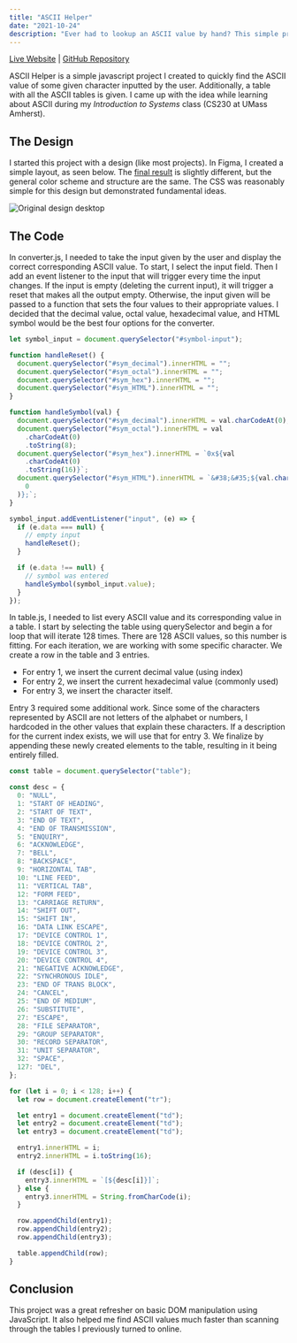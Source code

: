 ```yaml
---
title: "ASCII Helper"
date: "2021-10-24"
description: "Ever had to lookup an ASCII value by hand? This simple project makes that process much easier and is filled with DOM fundamentals."
---
```


[Live Website](https://ascii-helper.netlify.app) | [GitHub Repository](https://github.com/joepetrillo/ascii-helper)

ASCII Helper is a simple javascript project I created to quickly find the ASCII value of some given character inputted by the user. Additionally, a table with all the ASCII tables is given. I came up with the idea while learning about ASCII during my _Introduction to Systems_ class (CS230 at UMass Amherst).

## The Design

I started this project with a design (like most projects). In Figma, I created a simple layout, as seen below. The [final result](https://ascii-helper.netlify.app) is slightly different, but the general color scheme and structure are the same. The CSS was reasonably simple for this design but demonstrated fundamental ideas.

![Original design desktop](/_tmp/public/img/ascii-design.png)

## The Code

In converter.js, I needed to take the input given by the user and display the correct corresponding ASCII value. To start, I select the input field. Then I add an event listener to the input that will trigger every time the input changes. If the input is empty (deleting the current input), it will trigger a reset that makes all the output empty. Otherwise, the input given will be passed to a function that sets the four values to their appropriate values. I decided that the decimal value, octal value, hexadecimal value, and HTML symbol would be the best four options for the converter.

```js
let symbol_input = document.querySelector("#symbol-input");

function handleReset() {
  document.querySelector("#sym_decimal").innerHTML = "";
  document.querySelector("#sym_octal").innerHTML = "";
  document.querySelector("#sym_hex").innerHTML = "";
  document.querySelector("#sym_HTML").innerHTML = "";
}

function handleSymbol(val) {
  document.querySelector("#sym_decimal").innerHTML = val.charCodeAt(0);
  document.querySelector("#sym_octal").innerHTML = val
    .charCodeAt(0)
    .toString(8);
  document.querySelector("#sym_hex").innerHTML = `0x${val
    .charCodeAt(0)
    .toString(16)}`;
  document.querySelector("#sym_HTML").innerHTML = `&#38;&#35;${val.charCodeAt(
    0
  )};`;
}

symbol_input.addEventListener("input", (e) => {
  if (e.data === null) {
    // empty input
    handleReset();
  }

  if (e.data !== null) {
    // symbol was entered
    handleSymbol(symbol_input.value);
  }
});
```

In table.js, I needed to list every ASCII value and its corresponding value in a table. I start by selecting the table using querySelector and begin a for loop that will iterate 128 times. There are 128 ASCII values, so this number is fitting. For each iteration, we are working with some specific character. We create a row in the table and 3 entries.

- For entry 1, we insert the current decimal value (using index)
- For entry 2, we insert the current hexadecimal value (commonly used)
- For entry 3, we insert the character itself.

Entry 3 required some additional work. Since some of the characters represented by ASCII are not letters of the alphabet or numbers, I hardcoded in the other values that explain these characters. If a description for the current index exists, we will use that for entry 3. We finalize by appending these newly created elements to the table, resulting in it being entirely filled.

```js
const table = document.querySelector("table");

const desc = {
  0: "NULL",
  1: "START OF HEADING",
  2: "START OF TEXT",
  3: "END OF TEXT",
  4: "END OF TRANSMISSION",
  5: "ENQUIRY",
  6: "ACKNOWLEDGE",
  7: "BELL",
  8: "BACKSPACE",
  9: "HORIZONTAL TAB",
  10: "LINE FEED",
  11: "VERTICAL TAB",
  12: "FORM FEED",
  13: "CARRIAGE RETURN",
  14: "SHIFT OUT",
  15: "SHIFT IN",
  16: "DATA LINK ESCAPE",
  17: "DEVICE CONTROL 1",
  18: "DEVICE CONTROL 2",
  19: "DEVICE CONTROL 3",
  20: "DEVICE CONTROL 4",
  21: "NEGATIVE ACKNOWLEDGE",
  22: "SYNCHRONOUS IDLE",
  23: "END OF TRANS BLOCK",
  24: "CANCEL",
  25: "END OF MEDIUM",
  26: "SUBSTITUTE",
  27: "ESCAPE",
  28: "FILE SEPARATOR",
  29: "GROUP SEPARATOR",
  30: "RECORD SEPARATOR",
  31: "UNIT SEPARATOR",
  32: "SPACE",
  127: "DEL",
};

for (let i = 0; i < 128; i++) {
  let row = document.createElement("tr");

  let entry1 = document.createElement("td");
  let entry2 = document.createElement("td");
  let entry3 = document.createElement("td");

  entry1.innerHTML = i;
  entry2.innerHTML = i.toString(16);

  if (desc[i]) {
    entry3.innerHTML = `[${desc[i]}]`;
  } else {
    entry3.innerHTML = String.fromCharCode(i);
  }

  row.appendChild(entry1);
  row.appendChild(entry2);
  row.appendChild(entry3);

  table.appendChild(row);
}
```

## Conclusion

This project was a great refresher on basic DOM manipulation using JavaScript. It also helped me find ASCII values much faster than scanning through the tables I previously turned to online.
